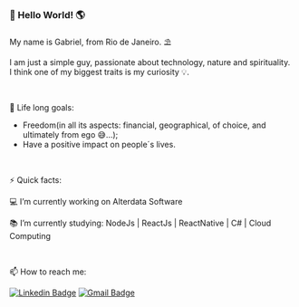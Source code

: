 ###  👋 Hello World! 🌎

My name is Gabriel, from Rio de Janeiro. ⛱

I am just a simple guy, passionate about technology, nature 
and spirituality.<br>
I think one of my biggest traits is my curiosity 💡.<br> 

<br>

📌 Life long goals:
- Freedom(in all its aspects: financial, geographical, of choice, and ultimately from ego 😅...);
- Have a positive impact on people´s lives.

<br>

⚡ Quick facts:

💻 I’m currently working on Alterdata Software

📚 I’m currently studying: NodeJs | ReactJs | ReactNative | C# | Cloud Computing

<br>

📫 How to reach me: 

[![Linkedin Badge](https://img.shields.io/badge/-LinkedIn-blue?style=flat-square&logo=Linkedin&logoColor=white&link=https://www.linkedin.com/in/garccosta)](https://www.linkedin.com/in/garccosta)
[![Gmail Badge](https://img.shields.io/badge/-Gmail-c14438?style=flat-square&logo=Gmail&logoColor=white&link=mailto:garccosta@gmail.com)](mailto:garccosta@gmail.com)


<!--
**Garccosta/Garccosta** is a ✨ _special_ ✨ repository because its `README.md` (this file) appears on your GitHub profile.

